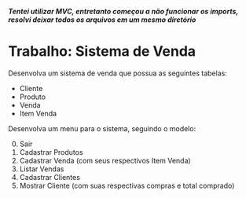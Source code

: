 **_Tentei utilizar MVC, entretanto começou a não funcionar os imports, resolvi deixar todos os arquivos em um mesmo diretório_**

# Trabalho: Sistema de Venda

Desenvolva um sistema de venda que possua as seguintes tabelas:

- Cliente
- Produto
- Venda
- Item Venda

Desenvolva um menu para o sistema, seguindo o modelo:

0. Sair
1. Cadastrar Produtos
2. Cadastrar Venda (com seus respectivos Item Venda)
3. Listar Vendas
4. Cadastrar Clientes
5. Mostrar Cliente (com suas respectivas compras e total comprado)

